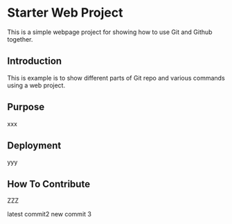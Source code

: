 # Starter Web Project

This is a simple webpage project for showing how to use Git and Github together.
## Introduction

This is example is to show different parts of Git repo and various commands using a web project.
## Purpose

xxx

## Deployment

yyy
## How To Contribute

ZZZ


latest commit2
new commit 3